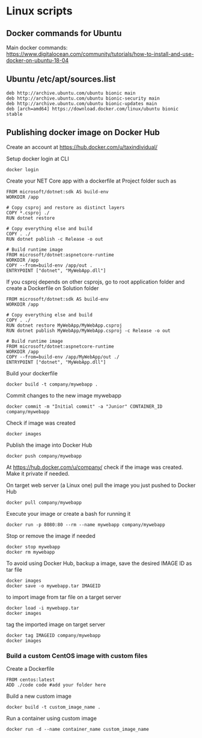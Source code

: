 
# Linux scripts

## Docker commands for Ubuntu 

Main docker commands: https://www.digitalocean.com/community/tutorials/how-to-install-and-use-docker-on-ubuntu-18-04

## Ubuntu /etc/apt/sources.list

```
deb http://archive.ubuntu.com/ubuntu bionic main
deb http://archive.ubuntu.com/ubuntu bionic-security main
deb http://archive.ubuntu.com/ubuntu bionic-updates main
deb [arch=amd64] https://download.docker.com/linux/ubuntu bionic stable
```

## Publishing docker image on Docker Hub

Create an account at https://hub.docker.com/u/taxindividual/

Setup docker login at CLI
```
docker login
```

Create your NET Core app with a dockerfile at Project folder such as 

```
FROM microsoft/dotnet:sdk AS build-env
WORKDIR /app

# Copy csproj and restore as distinct layers
COPY *.csproj ./
RUN dotnet restore

# Copy everything else and build
COPY . ./
RUN dotnet publish -c Release -o out

# Build runtime image
FROM microsoft/dotnet:aspnetcore-runtime
WORKDIR /app
COPY --from=build-env /app/out .
ENTRYPOINT ["dotnet", "MyWebApp.dll"]
```

If you csproj depends on other csprojs, go to root application folder and create a Dockerfile on Solution folder

```
FROM microsoft/dotnet:sdk AS build-env
WORKDIR /app

# Copy everything else and build
COPY . ./
RUN dotnet restore MyWebApp/MyWebApp.csproj
RUN dotnet publish MyWebApp/MyWebApp.csproj -c Release -o out

# Build runtime image
FROM microsoft/dotnet:aspnetcore-runtime
WORKDIR /app
COPY --from=build-env /app/MyWebApp/out ./
ENTRYPOINT ["dotnet", "MyWebApp.dll"]
```

Build your dockerfile

```
docker build -t company/mywebapp .
```

Commit changes to the new image mywebapp
```
docker commit -m "Initial commit" -a "Junior" CONTAINER_ID company/mywebapp
```

Check if image was created
```
docker images
```
Publish the image into Docker Hub
```
docker push company/mywebapp
```

At https://hub.docker.com/u/company/ check if the image was created. Make it private if needed.

On target web server (a Linux one) pull the image you just pushed to Docker Hub
```
docker pull company/mywebapp
```

Execute your image or create a bash for running it
```
docker run -p 8080:80 --rm --name mywebapp company/mywebapp
```

Stop or remove the image if needed
```
docker stop mywebapp
docker rm mywebapp
```

To avoid using Docker Hub, backup a image, save the desired IMAGE ID as tar file
```
docker images
docker save -o mywebapp.tar IMAGEID
```

to import image from tar file on a target server
```
docker load -i mywebapp.tar
docker images
```

tag the imported image on target server
```
docker tag IMAGEID company/mywebapp
docker images
```

### Build a custom CentOS image with custom files

Create a Dockerfile

```
FROM centos:latest
ADD ./code code #add your folder here
```

Build a new custom image
```
docker build -t custom_image_name .
```

Run a container using custom image
```
docker run -d --name container_name custom_image_name
```
